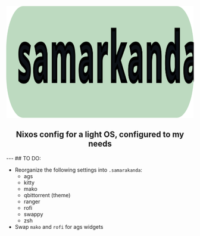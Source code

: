 <div align = center>

<img src="./.git_resources/samarkanda.svg" width="750" height="300" alt="banner">

<br>

## Nixos config for a light OS, configured to my needs

</div>
---
## TO DO:

+ Reorganize the following settings into `.samarakanda`:
	+ ags
	+ kitty
	+ mako
	+ qbittorrent (theme)
	+ ranger
	+ rofi
	+ swappy
	+ zsh
+ Swap `mako` and `rofi` for ags widgets 
